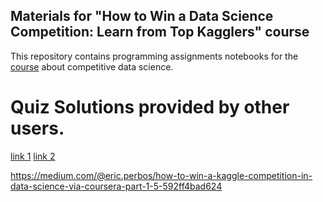 ## Materials for "How to Win a Data Science Competition: Learn from Top Kagglers" course

This repository contains programming assignments notebooks for the [course](https://www.coursera.org/learn/competitive-data-science/home/welcome) about competitive data science.


# Quiz Solutions provided by other users.
[link 1](https://static1.squarespace.com/static/5a4c161cfe54ef45b17aa18e/t/5ab4013b88251b7b684c6025/1521746286132/week2-part2.pdf)
[link 2](https://necromuralist.github.io/kaggle-competitions/)

https://medium.com/@eric.perbos/how-to-win-a-kaggle-competition-in-data-science-via-coursera-part-1-5-592ff4bad624
